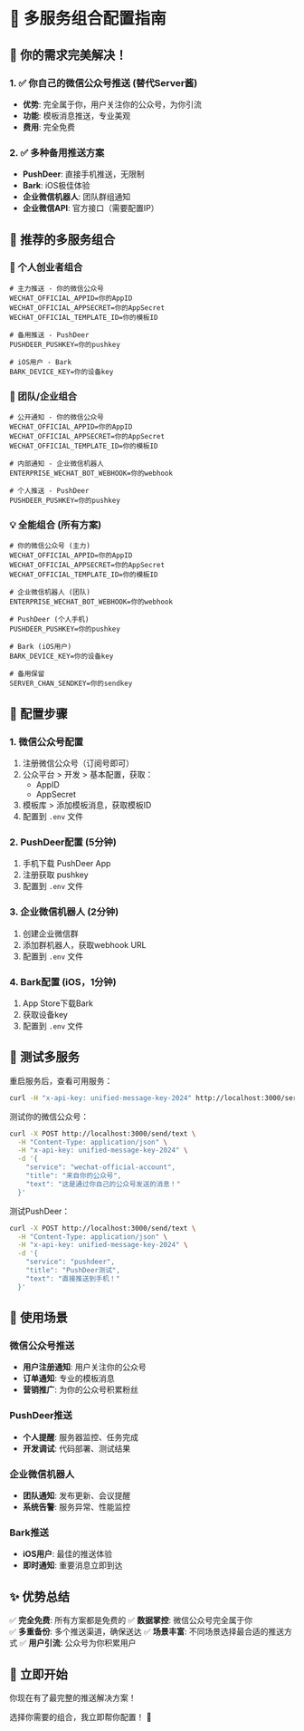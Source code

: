 # 🚀 多服务组合配置指南

## 🎯 你的需求完美解决！

### 1. ✅ 你自己的微信公众号推送 (替代Server酱)
- **优势**: 完全属于你，用户关注你的公众号，为你引流
- **功能**: 模板消息推送，专业美观
- **费用**: 完全免费

### 2. ✅ 多种备用推送方案
- **PushDeer**: 直接手机推送，无限制  
- **Bark**: iOS极佳体验
- **企业微信机器人**: 团队群组通知
- **企业微信API**: 官方接口（需要配置IP）

## 📱 推荐的多服务组合

### 🌟 个人创业者组合
```env
# 主力推送 - 你的微信公众号
WECHAT_OFFICIAL_APPID=你的AppID
WECHAT_OFFICIAL_APPSECRET=你的AppSecret
WECHAT_OFFICIAL_TEMPLATE_ID=你的模板ID

# 备用推送 - PushDeer
PUSHDEER_PUSHKEY=你的pushkey

# iOS用户 - Bark  
BARK_DEVICE_KEY=你的设备key
```

### 🏢 团队/企业组合
```env
# 公开通知 - 你的微信公众号
WECHAT_OFFICIAL_APPID=你的AppID
WECHAT_OFFICIAL_APPSECRET=你的AppSecret  
WECHAT_OFFICIAL_TEMPLATE_ID=你的模板ID

# 内部通知 - 企业微信机器人
ENTERPRISE_WECHAT_BOT_WEBHOOK=你的webhook

# 个人推送 - PushDeer
PUSHDEER_PUSHKEY=你的pushkey
```

### 💡 全能组合 (所有方案)
```env
# 你的微信公众号 (主力)
WECHAT_OFFICIAL_APPID=你的AppID
WECHAT_OFFICIAL_APPSECRET=你的AppSecret
WECHAT_OFFICIAL_TEMPLATE_ID=你的模板ID

# 企业微信机器人 (团队)
ENTERPRISE_WECHAT_BOT_WEBHOOK=你的webhook

# PushDeer (个人手机)
PUSHDEER_PUSHKEY=你的pushkey

# Bark (iOS用户)
BARK_DEVICE_KEY=你的设备key

# 备用保留
SERVER_CHAN_SENDKEY=你的sendkey
```

## 🔧 配置步骤

### 1. 微信公众号配置
1. 注册微信公众号（订阅号即可）
2. 公众平台 > 开发 > 基本配置，获取：
   - AppID
   - AppSecret
3. 模板库 > 添加模板消息，获取模板ID
4. 配置到 `.env` 文件

### 2. PushDeer配置 (5分钟)
1. 手机下载 PushDeer App
2. 注册获取 pushkey
3. 配置到 `.env` 文件

### 3. 企业微信机器人 (2分钟)
1. 创建企业微信群
2. 添加群机器人，获取webhook URL
3. 配置到 `.env` 文件

### 4. Bark配置 (iOS，1分钟)
1. App Store下载Bark
2. 获取设备key
3. 配置到 `.env` 文件

## 🧪 测试多服务

重启服务后，查看可用服务：
```bash
curl -H "x-api-key: unified-message-key-2024" http://localhost:3000/services
```

测试你的微信公众号：
```bash
curl -X POST http://localhost:3000/send/text \
  -H "Content-Type: application/json" \
  -H "x-api-key: unified-message-key-2024" \
  -d '{
    "service": "wechat-official-account",
    "title": "来自你的公众号",
    "text": "这是通过你自己的公众号发送的消息！"
  }'
```

测试PushDeer：
```bash
curl -X POST http://localhost:3000/send/text \
  -H "Content-Type: application/json" \
  -H "x-api-key: unified-message-key-2024" \
  -d '{
    "service": "pushdeer", 
    "title": "PushDeer测试",
    "text": "直接推送到手机！"
  }'
```

## 🎯 使用场景

### 微信公众号推送
- **用户注册通知**: 用户关注你的公众号
- **订单通知**: 专业的模板消息
- **营销推广**: 为你的公众号积累粉丝

### PushDeer推送  
- **个人提醒**: 服务器监控、任务完成
- **开发调试**: 代码部署、测试结果

### 企业微信机器人
- **团队通知**: 发布更新、会议提醒
- **系统告警**: 服务异常、性能监控

### Bark推送
- **iOS用户**: 最佳的推送体验
- **即时通知**: 重要消息立即到达

## ✨ 优势总结

✅ **完全免费**: 所有方案都是免费的
✅ **数据掌控**: 微信公众号完全属于你  
✅ **多重备份**: 多个推送渠道，确保送达
✅ **场景丰富**: 不同场景选择最合适的推送方式
✅ **用户引流**: 公众号为你积累用户

## 🚀 立即开始

你现在有了最完整的推送解决方案！

选择你需要的组合，我立即帮你配置！ 🎉